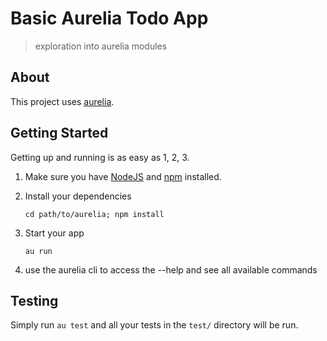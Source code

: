# Basic Aurelia Todo App

> exploration into aurelia modules

## About

This project uses [aurelia](http://aurelia.io). 

## Getting Started

Getting up and running is as easy as 1, 2, 3.

1. Make sure you have [NodeJS](https://nodejs.org/) and [npm](https://www.npmjs.com/) installed.
2. Install your dependencies
    
    ```
    cd path/to/aurelia; npm install
    ```

3. Start your app
    
    ```
    au run
    ```
4. use the aurelia cli to access the --help and see all available commands

## Testing

Simply run `au test` and all your tests in the `test/` directory will be run.